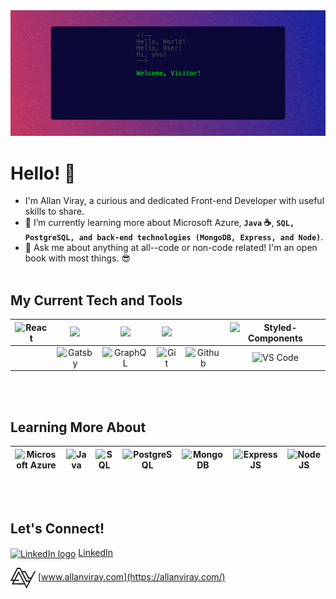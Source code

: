 <img src="github-profile-readme-banner.png" alt="Profile banner" />

# Hello! 👋

- I'm Allan Viray, a curious and dedicated Front-end Developer with useful skills to share.
- 🌱 I’m currently learning more about Microsoft Azure, **`Java` ☕**, **`SQL, PostgreSQL, and back-end technologies (MongoDB, Express, and Node)`**.
- 💬 Ask me about anything at all--code or non-code related! I'm an open book with most things. 😎 
<br></br>


## My Current Tech and Tools

|<img src="https://user-images.githubusercontent.com/25181517/183897015-94a058a6-b86e-4e42-a37f-bf92061753e5.png" alt="React" width=40>  | <img src="https://user-images.githubusercontent.com/25181517/117447155-6a868a00-af3d-11eb-9cfe-245df15c9f3f.png" width=40> | <img src="https://user-images.githubusercontent.com/25181517/192158954-f88b5814-d510-4564-b285-dff7d6400dad.png" width="40"> | <img src="https://user-images.githubusercontent.com/25181517/183898674-75a4a1b1-f960-4ea9-abcb-637170a00a75.png" width="40"> | <img src="https://user-images.githubusercontent.com/25181517/192158956-48192682-23d5-4bfc-9dfb-6511ade346bc.png" alt="" width="40"> |<img src="https://allanviray.com/static/styled-components-icon-colored-765e7d101019cbd4f057904b8c0fc7c2.svg" alt="Styled-Components" width="40"> |
|:-:|:-:|:-:|:-:|:-:|:-:|
| <img src="https://user-images.githubusercontent.com/25181517/187896150-cc1dcb12-d490-445c-8e4d-1275cd2388d6.png" alt="" width="40"> | <img src="https://github.com/marwin1991/profile-technology-icons/assets/136815194/2bd495ca-29d8-4415-8e8c-a1979721816a" alt="Gatsby" width="40">|<img src="https://user-images.githubusercontent.com/25181517/192107856-aa92c8b1-b615-47c3-9141-ed0d29a90239.png" alt="GraphQL" width=40> | <img src="https://user-images.githubusercontent.com/25181517/192108372-f71d70ac-7ae6-4c0d-8395-51d8870c2ef0.png" alt="Git" width=40> | <img src="https://user-images.githubusercontent.com/25181517/192108374-8da61ba1-99ec-41d7-80b8-fb2f7c0a4948.png" alt="Github" width="40"> | <img src="https://user-images.githubusercontent.com/25181517/192108891-d86b6220-e232-423a-bf5f-90903e6887c3.png" alt="VS Code" width="40">

<br></br>

## Learning More About
| <img src="https://user-images.githubusercontent.com/25181517/183911544-95ad6ba7-09bf-4040-ac44-0adafedb9616.png" alt="Microsoft Azure" width=40 > | <img src="https://user-images.githubusercontent.com/25181517/117201156-9a724800-adec-11eb-9a9d-3cd0f67da4bc.png" alt="Java" width=40 > | <img src="https://cdn-icons-png.flaticon.com/512/7506/7506880.png" alt="SQL" width=40 > |  <img src="https://user-images.githubusercontent.com/25181517/117208740-bfb78400-adf5-11eb-97bb-09072b6bedfc.png" alt="PostgreSQL" width=40> | <img src="https://user-images.githubusercontent.com/25181517/182884177-d48a8579-2cd0-447a-b9a6-ffc7cb02560e.png" alt="MongoDB" width=40> | <img src="https://user-images.githubusercontent.com/25181517/183859966-a3462d8d-1bc7-4880-b353-e2cbed900ed6.png" alt="ExpressJS" width=40> | <img src="https://user-images.githubusercontent.com/25181517/183568594-85e280a7-0d7e-4d1a-9028-c8c2209e073c.png" alt="NodeJS" width=40 > |
|:-:|:-:|:-:|:-:|:-:|:-:|:-:|

<br><br>

## Let's Connect!
<a href="https://linkedin.com/in/allangviray" target="blank"><img align="center" src="https://raw.githubusercontent.com/rahuldkjain/github-profile-readme-generator/master/src/images/icons/Social/linked-in-alt.svg" alt="LinkedIn logo" height="30" width="40" /></a> [LinkedIn](https://linkedin.com/in/allangviray)

<a href="https://allanviray.com/" target="blank"><img align="center" src="icon.png" alt="Allan Viray website logo" width="40" /></a> [www.allanviray.com](https://allanviray.com/)

<!--
**agviray/agviray** is a ✨ _special_ ✨ repository because its `README.md` (this file) appears on your GitHub profile.

Here are some ideas to get you started:

- 🔭 I’m currently working on ...
- 🌱 I’m currently learning ...
- 👯 I’m looking to collaborate on ...
- 🤔 I’m looking for help with ...
- 💬 Ask me about ...
- 📫 How to reach me: ...
- 😄 Pronouns: ...
- ⚡ Fun fact: ...
-->

